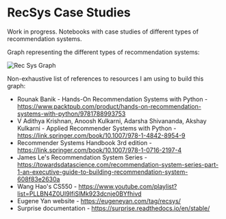# RecSys Case Studies

Work in progress. Notebooks with case studies of different types of recommendation systems.

Graph representing the different types of recommendation systems:

![Rec Sys Graph](RecSys.png)

Non-exhaustive list of references to resources I am using to build this graph:

- Rounak Banik - Hands-On Recommendation Systems with Python - https://www.packtpub.com/product/hands-on-recommendation-systems-with-python/9781788993753
- V Adithya Krishnan, Anoosh Kulkarni, Adarsha Shivananda, Akshay Kulkarni - Applied Recommender Systems with Python - https://link.springer.com/book/10.1007/978-1-4842-8954-9
- Recommender Systems Handbook 3rd edition - https://link.springer.com/book/10.1007/978-1-0716-2197-4
- James Le's Recommendation System Series - https://towardsdatascience.com/recommendation-system-series-part-1-an-executive-guide-to-building-recommendation-system-608f83e2630a
- Wang Hao's CS550 - https://www.youtube.com/playlist?list=PLLBN4Z0UI9IfiSlMk923dcnje0BYfhivd
- Eugene Yan website - https://eugeneyan.com/tag/recsys/
- Surprise documentation - https://surprise.readthedocs.io/en/stable/
